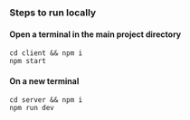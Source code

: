 ### Steps to run locally

#### Open a terminal in the main project directory

```
cd client && npm i
npm start
```

#### On a new terminal

```
cd server && npm i
npm run dev
```
